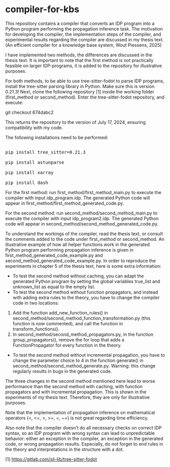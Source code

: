 # compiler-for-kbs

This repository contains a compiler that converts an IDP program into a Python program performing the propagation inference task. The motivation for developing the compiler, the implementation steps of the compiler, and experimental results regarding the compiler are discussed in my thesis text. (An efficient compiler for a knowledge base system, Wout Piessens, 2025) 

I have implemented two methods, the differences are discussed in the thesis text. It is important to note that the first method is not practically feasible on larger IDP-programs, it is added to the repository for illustrative purposes.

For both methods, to be able to use tree-sitter-fodot to parse IDP programs, install the tree-sitter parsing library in Python. Make sure this is version 0.21.3! Next, clone the following repository [1] inside the working folder (first_method or second_method). Enter the tree-sitter-fodot repository, and execute:

git checkout 674dabc2  

This returns the repository to the version of July 17, 2024, ensuring compatibility with my code.

The following installations need to be performed:

<pre> 
pip install tree_sitter=0.21.3 
  
pip install astunparse 
  
pip install xarray 
  
pip install dash </pre>

For the first method: run first_method/first_method_main.py to execute the compiler with input idp_program.idp. The generated Python code will appear in first_method/first_method_generated_code.py. 

For the second method: run second_method/second_method_main.py to execute the compiler with input idp_program2.idp. The generated Python code will appear in second_method/second_method_generated_code.py.

To understand the workings of the compiler, read the thesis text, or consult the comments added to the code under first_method or second_method. An illustrative example of how all helper functions work in the generated Python program performing propagation inference is given in first_method_generated_code_example.py and second_method_generated_code_example.py.
In order to reproduce the experiments in chapter 5 of the thesis text, here is some extra information:
-	To test the second method without caching, you can adapt the generated Python program by setting the global variables true_list and unknown_list as equal to the empty list.
-	To test the second method without function propagators, and instead with adding extra rules to the theory, you have to change the compiler code in two locations:
  1) Add the function add_new_function_rules() in second_method/second_method_function_transformation.py (this function is now commented), and call the function in transform_functions().
  2) In second_method/second_method_propagators.py, in the function group_propagators(), remove the for loop that adds a FunctionPropagator for every function in the theory.
-	To test the second method without incremental propagation, you have to change the parameter choice to 4 in the function generate() in second_method/second_method_generate.py. Warning: this change regularly results in bugs in the generated code.


The three changes in the second method mentioned here lead to worse performance than the second method with caching, with function propagators and with incremental propagation. This is shown in the experiments of my thesis text. Therefore, they are only for illustrative purposes. 

Note that the implementation of propagation inference on mathematical operators (<, <=, >, >=, =, ~=) is not great regarding time efficiency.

Also note that the compiler doesn’t do all necessary checks on correct IDP syntax, so an IDP program with wrong syntax can lead to unpredictable behavior: either an exception in the compiler, an exception in the generated code, or wrong propagation results. Especially, do not forget to end rules in the theory and interpretations in the structure with a dot.

[1] https://gitlab.com/sli-lib/tree-sitter-fodot
